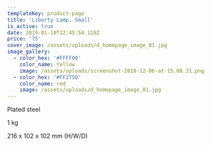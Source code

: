```yaml
---
templateKey: product-page
title: 'Liberty Lamp, Small'
is_active: true
date: 2019-01-10T12:45:54.119Z
price: '75'
cover_image: /assets/uploads/d_homepage_image_01.jpg
image_gallery:
  - color_hex: '#FFFF00'
    color_name: Yellow
    image: /assets/uploads/screenshot-2018-12-06-at-15.08.31.png
  - color_hex: '#FF275D'
    color_name: red
    image: /assets/uploads/d_homepage_image_01.jpg
---
```

Plated steel 

1 kg 

216 x 102 x 102 mm (H/W/D)
